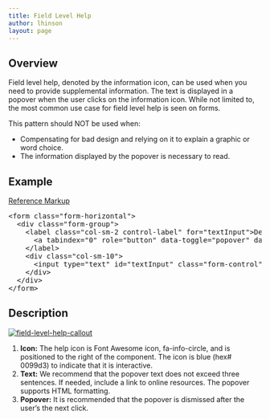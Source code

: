 ```yaml
---
title: Field Level Help
author: lhinson
layout: page
---
```

## Overview

Field level help, denoted by the information icon, can be used when you need to provide supplemental information. The text is displayed in a popover when the user clicks on the information icon. While not limited to, the most common use case for field level help is seen on forms.

This pattern should NOT be used when:

  * Compensating for bad design and relying on it to explain a graphic or word choice.
  * The information displayed by the popover is necessary to read.

## Example

<p class="reference-markup">
  <a class="collapse-toggle collapsed" data-toggle="collapse" aria-expanded="false" aria-controls="sparkline-markup" href="#sparkline-markup">Reference Markup</a>
</p>

<div class="collapse" id="sparkline-markup">
  <pre class="prettyprint">&lt;form class="form-horizontal"&gt;
  &lt;div class="form-group"&gt;
    &lt;label class="col-sm-2 control-label" for="textInput"&gt;Default
      &lt;a tabindex="0" role="button" data-toggle="popover" data-trigger="focus" data-html="true" title="" data-content="Lorem ipsum dolor sit amet, consectetur adipiscing elit, sed do eiusmod tempor incididunt ut labore et &lt;a href='#'&gt;dolor consequat blandat&lt;/a&gt;" data-placement="top" data-original-title=""&gt;&lt;span class="fa fa-info-circle"&gt;&lt;/span&gt;&lt;/a&gt;
    &lt;/label&gt;
    &lt;div class="col-sm-10"&gt;
      &lt;input type="text" id="textInput" class="form-control"&gt;
    &lt;/div&gt;
  &lt;/div&gt;
&lt;/form&gt;</pre>
</div>

## Description

<a href="/wp-content/uploads/2015/08/field-level-help-callout.png">
<img src="/wp-content/uploads/2015/08/field-level-help-callout.png" alt="field-level-help-callout" class="alignnone size-full wp-image-4230" />
</a>

  1. **Icon:** The help icon is Font Awesome icon, fa-info-circle, and is positioned to the right of the component. The icon is blue (hex# 0099d3) to indicate that it is interactive.
  2. **Text:** We recommend that the popover text does not exceed three sentences. If needed, include a link to online resources. The popover supports HTML formatting.
  3. **Popover:** It is recommended that the popover is dismissed after the user’s the next click.
